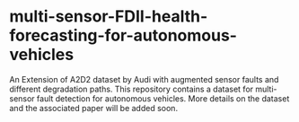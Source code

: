 # multi-sensor-FDII-health-forecasting-for-autonomous-vehicles
An Extension of A2D2 dataset by Audi with augmented sensor faults and different degradation paths.
This repository contains a dataset for multi-sensor fault detection for autonomous vehicles.
More details on the dataset and the associated paper will be added soon.

